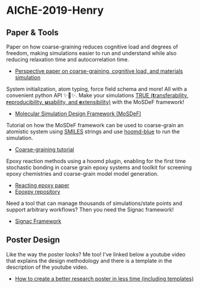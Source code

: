 # AIChE-2019-Henry

## Paper & Tools

Paper on how coarse-graining reduces cognitive load and degrees of freedom, making simulations easier to run and understand while also reducing relaxation time and autocorrelation time.

- [Perspective paper on coarse-graining, cognitive load, and materials simulation](https://www.sciencedirect.com/science/article/pii/S0927025619304203)

System initialization, atom typing, force field schema and more! All with a convenient python API ✨🐍✨.
Make your simulations [TRUE (**t**ransferability, **r**eproducibility, **u**sability, and **e**xtensibility)](https://doi.org/10.6084/m9.figshare.8966312) with the MoSDeF framework!

- [ Molecular Simulation Design Framework (MoSDeF)](https://mosdef.org/)

Tutorial on how the MoSDeF framework can be used to coarse-grain an atomistic system using [SMILES](https://www.daylight.com/dayhtml/doc/theory/index.html) strings and use [hoomd-blue](https://glotzerlab.engin.umich.edu/hoomd-blue/) to run the simulation.

- [Coarse-graining tutorial](https://github.com/cmelab/CG-Tutorial)

Epoxy reaction methods using a hoomd plugin, enabling for the first time stochastic bonding in coarse grain epoxy systems and toolkit for screening epoxy chemistries and coarse-grain model model generation.

- [Reacting epoxy paper](https://www.worldscientific.com/doi/10.1142/S0219633618400059)
- [Epoxpy repository](https://bitbucket.org/cmelab/epoxpy/src/dev/)

Need a tool that can manage thousands of simulations/state points and support arbitrary workflows? Then you need the Signac framework!

- [Signac Framework](https://signac.io/)

## Poster Design 

Like the way the poster looks? Me too! I've linked below a youtube video that explains the design methodology and there is a template in the description of the youtube video.

- [How to create a better research poster in less time (including templates)](https://www.youtube.com/watch?v=1RwJbhkCA58)
